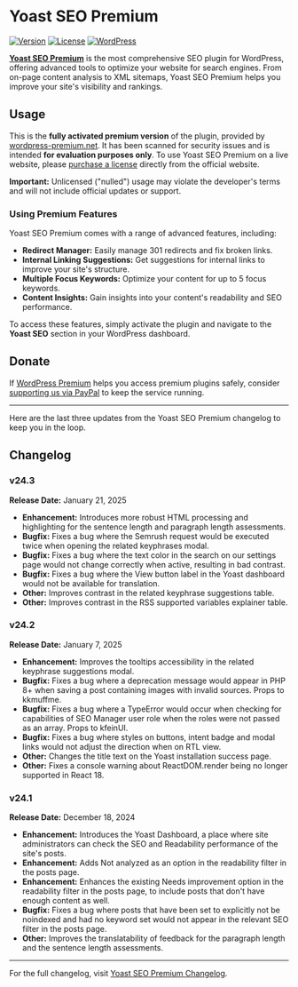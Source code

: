 # Yoast SEO Premium

[![Version](https://img.shields.io/badge/version-24.3-blue)](https://github.com/wordpress-premium/wordpress-seo-premium) [![License](https://img.shields.io/badge/license-GPL--3.0%2B-green)](https://github.com/wordpress-premium/wordpress-seo-premium/blob/main/LICENSE) [![WordPress](https://img.shields.io/badge/WordPress-Compatible-success)](https://wordpress.org/plugins/wordpress-seo/)

[**Yoast SEO Premium**](https://yoast.com/wordpress/plugins/seo/) is the most comprehensive SEO plugin for WordPress, offering advanced tools to optimize your website for search engines. From on-page content analysis to XML sitemaps, Yoast SEO Premium helps you improve your site's visibility and rankings.

## Usage

This is the **fully activated premium version** of the plugin, provided by [wordpress-premium.net](https://www.wordpress-premium.net). It has been scanned for security issues and is intended **for evaluation purposes only**. To use Yoast SEO Premium on a live website, please [purchase a license](https://yoast.com/wordpress/plugins/seo/#pricing) directly from the official website.

**Important:** Unlicensed ("nulled") usage may violate the developer's terms and will not include official updates or support.

### Using Premium Features

Yoast SEO Premium comes with a range of advanced features, including:

- **Redirect Manager:** Easily manage 301 redirects and fix broken links.
- **Internal Linking Suggestions:** Get suggestions for internal links to improve your site's structure.
- **Multiple Focus Keywords:** Optimize your content for up to 5 focus keywords.
- **Content Insights:** Gain insights into your content's readability and SEO performance.

To access these features, simply activate the plugin and navigate to the **Yoast SEO** section in your WordPress dashboard.

## Donate

If [WordPress Premium](https://www.wordpress-premium.net/) helps you access premium plugins safely, consider [supporting us via PayPal](https://www.paypal.com/paypalme/thaikolja) to keep the service running.

---

Here are the last three updates from the Yoast SEO Premium changelog to keep you in the loop.

## Changelog

### v24.3

**Release Date:** January 21, 2025  

- **Enhancement:** Introduces more robust HTML processing and highlighting for the sentence length and paragraph length assessments.  
- **Bugfix:** Fixes a bug where the Semrush request would be executed twice when opening the related keyphrases modal.  
- **Bugfix:** Fixes a bug where the text color in the search on our settings page would not change correctly when active, resulting in bad contrast.  
- **Bugfix:** Fixes a bug where the View button label in the Yoast dashboard would not be available for translation.  
- **Other:** Improves contrast in the related keyphrase suggestions table.  
- **Other:** Improves contrast in the RSS supported variables explainer table.  

### v24.2

**Release Date:** January 7, 2025  

- **Enhancement:** Improves the tooltips accessibility in the related keyphrase suggestions modal.  
- **Bugfix:** Fixes a bug where a deprecation message would appear in PHP 8+ when saving a post containing images with invalid sources. Props to kkmuffme.  
- **Bugfix:** Fixes a bug where a TypeError would occur when checking for capabilities of SEO Manager user role when the roles were not passed as an array. Props to kfeinUI.  
- **Bugfix:** Fixes a bug where styles on buttons, intent badge and modal links would not adjust the direction when on RTL view.  
- **Other:** Changes the title text on the Yoast installation success page.  
- **Other:** Fixes a console warning about ReactDOM.render being no longer supported in React 18.  

### v24.1

**Release Date:** December 18, 2024  

- **Enhancement:** Introduces the Yoast Dashboard, a place where site administrators can check the SEO and Readability performance of the site's posts.  
- **Enhancement:** Adds Not analyzed as an option in the readability filter in the posts page.  
- **Enhancement:** Enhances the existing Needs improvement option in the readability filter in the posts page, to include posts that don't have enough content as well.  
- **Bugfix:** Fixes a bug where posts that have been set to explicitly not be noindexed and had no keyword set would not appear in the relevant SEO filter in the posts page.  
- **Other:** Improves the translatability of feedback for the paragraph length and the sentence length assessments.  


---

For the full changelog, visit [Yoast SEO Premium Changelog](https://developer.yoast.com/changelog/yoast-seo/).